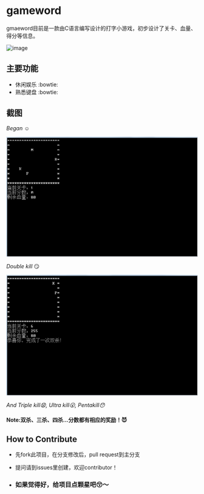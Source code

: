 # gameword
gmaeword目前是一款由C语言编写设计的打字小游戏，初步设计了关卡、血量、得分等信息。

![image](https://github.com/wcyd/gifs/blob/gh-pages/excited/never-ending-story.gif)

## 主要功能
* 休闲娱乐 :bowtie:
* 熟悉键盘 :bowtie:
 
## 截图
*Began* :relaxed:  

![image](https://github.com/wcyd/gameword/blob/master/shot1.png)

*Double kill* :smirk:

![image](https://github.com/wcyd/gameword/blob/master/shot2.png)

*And Triple kill:anguished:, Ultra kill:open_mouth:, Pentakill:hushed:*

#### Note:双杀、三杀、四杀...分数都有相应的奖励！:smiling_imp:

## How to Contribute
* 先fork此项目，在分支修改后，pull request到主分支

* 提问请到issues里创建，欢迎contributor！

* ### 如果觉得好，给项目点颗星吧:kissing_closed_eyes:～
